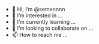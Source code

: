 - 👋 Hi, I’m @semennnn
- 👀 I’m interested in ...
- 🌱 I’m currently learning ...
- 💞️ I’m looking to collaborate on ...
- 📫 How to reach me ...

<!---
semennnn/semennnn is a ✨ special ✨ repository because its `README.md` (this file) appears on your GitHub profile.
You can click the Preview link to take a look at your changes.
--->

